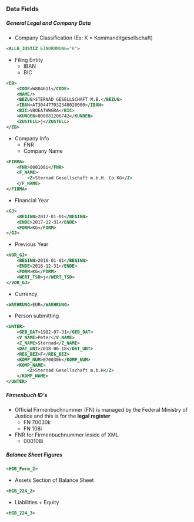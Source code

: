### Data Fields

##### General Legal and Company Data
- Company Classification (Ex: K = Kommanditgesellschaft)
```xml
<ALLG_JUSTIZ EINORDNUNG="K">
```
- Filing Entity
	- IBAN
	- BIC
```xml
<EB>
	<CODE>W804611</CODE>
	<NAME/>
	<BEZUG>STERNAD GESELLSCHAFT M.B.</BEZUG>
	<IBAN>AT304477032340020000</IBAN>
	<BIC>VBOEATWWGRA</BIC>
	<KUNDEN>000081206742</KUNDEN>
	<ZUSTELL>j</ZUSTELL>
</EB>
```
- Company Info
	- FNR
	- Company Name
```xml
<FIRMA>
	<FNR>000108i</FNR>
	<F_NAME>
		<Z>Sternad Gesellschaft m.b.H. Co KG</Z>
	</F_NAME>
</FIRMA>
```
- Financial Year
```xml
<GJ>
	<BEGINN>2017-01-01</BEGINN>
	<ENDE>2017-12-31</ENDE>
	<FORM>KG</FORM>
</GJ> 
```
- Previous Year
```xml
<VOR_GJ>
	<BEGINN>2016-01-01</BEGINN>
	<ENDE>2016-12-31</ENDE>
	<FORM>KG</FORM>
	<WERT_TSD>j</WERT_TSD>
</VOR_GJ>
```
- Currency
```xml
<WAEHRUNG>EUR</WAEHRUNG>
```
- Person submitting
```xml
<UNTER>
	<GEB_DAT>1982-07-31</GEB_DAT>
	<V_NAME>Peter</V_NAME>
	<Z_NAME>Sternad</Z_NAME>
	<DAT_UNT>2018-06-18</DAT_UNT>
	<REG_BEZ>F</REG_BEZ>
	<KOMP_NUM>070030k</KOMP_NUM>
	<KOMP_NAME>
		<Z>Sternad Gesellschaft m.b.H</Z>
	</KOMP_NAME>
</UNTER>
```

##### Firmenbuch ID's
- Official Firmenbuchnummer (FN) is managed by the Federal Ministry of Justice and this is for the **legal register**
	- FN 70030k
	- FN 108i
- FNR for Firmenbuchnummer inside of XML
	- 000108i

##### Balance Sheet Figures
```xml
<HGB_Form_2>
```
- Assets Section of Balance Sheet
```xml
<HGB_224_2>
```
- Liabilities + Equity
```xml
<HGB_224_3>
```